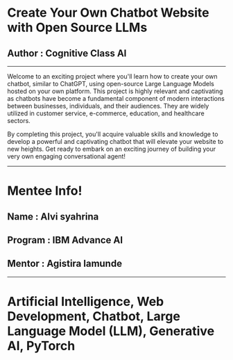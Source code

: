 # Create Your Own Chatbot Website with Open Source LLMs
## Author : Cognitive Class AI
--------------------------------

Welcome to an exciting project where you'll learn how to create your own chatbot, similar to ChatGPT, using open-source Large Language Models hosted on your own platform. This project is highly relevant and captivating as chatbots have become a fundamental component of modern interactions between businesses, individuals, and their audiences. They are widely utilized in customer service, e-commerce, education, and healthcare sectors.

By completing this project, you'll acquire valuable skills and knowledge to develop a powerful and captivating chatbot that will elevate your website to new heights. Get ready to embark on an exciting journey of building your very own engaging conversational agent!


-------------------------------
# Mentee Info!
## Name : Alvi syahrina
## Program : IBM Advance AI
## Mentor : Agistira lamunde
---------------------------------
# Artificial Intelligence, Web Development, Chatbot, Large Language Model (LLM), Generative AI, PyTorch
